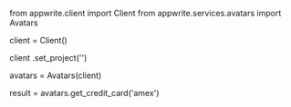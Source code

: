 from appwrite.client import Client
from appwrite.services.avatars import Avatars

client = Client()

client
    .set_project('')

avatars = Avatars(client)

result = avatars.get_credit_card('amex')
